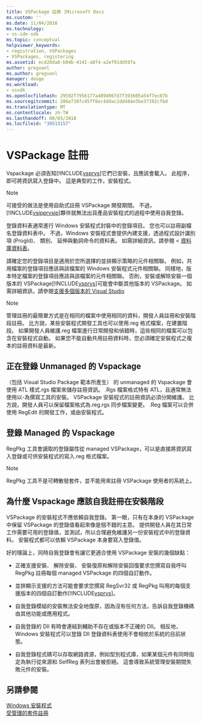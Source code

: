 ```yaml
---
title: VSPackage 註冊 |Microsoft Docs
ms.custom: ''
ms.date: 11/04/2016
ms.technology:
- vs-ide-sdk
ms.topic: conceptual
helpviewer_keywords:
- registration, VSPackages
- VSPackages, registering
ms.assetid: ecd20da8-b04b-4141-a8f4-a2ef91dd597a
author: gregvanl
ms.author: gregvanl
manager: douge
ms.workload:
- vssdk
ms.openlocfilehash: 29592f7956177a4894967d7f393605a54f7ec07b
ms.sourcegitcommit: 206e738fc45ff8ec4ddac2dd484e5be37192cfbd
ms.translationtype: MT
ms.contentlocale: zh-TW
ms.lasthandoff: 08/03/2018
ms.locfileid: "39513157"
---
```

# <a name="vspackage-registration"></a>VSPackage 註冊
Vspackage 必須告知[!INCLUDE[vsprvs](../../code-quality/includes/vsprvs_md.md)]它們已安裝，且應該會載入。 此程序，即可將資訊寫入登錄中。 這是典型的工作，安裝程式。  
  
> [!NOTE]
>  可接受的做法是使用自助式註冊 VSPackage 開發期間。 不過，[!INCLUDE[vsipprvsip](../../extensibility/includes/vsipprvsip_md.md)]夥伴就無法出貨產品安裝程式的過程中使用自我登錄。  
  
 登錄資料表通常進行 Windows 安裝程式封裝中的登錄項目。 您也可以註冊副檔名登錄資料表中。 不過，Windows 安裝程式會提供內建支援，透過程式設計識別項 (ProgId)、 類別、 延伸與動詞命令的資料表。 如需詳細資訊，請參閱 <<c0> [ 資料庫資料表](/windows/desktop/Msi/database-tables)。  
  
 請確定您的登錄項目是適用於您所選擇的並排顯示策略的元件相關聯。 例如，共用檔案的登錄項目應該與該檔案的 Windows 安裝程式元件相關聯。 同樣地，版本特定檔案的登錄項目應該與該檔案的元件相關聯。 否則，安裝或解除安裝一個版本的 VSPackage[!INCLUDE[vsprvs](../../code-quality/includes/vsprvs_md.md)]可能會中斷其他版本的 VSPackage。 如需詳細資訊，請參閱[支援多個版本的 Visual Studio](../../extensibility/supporting-multiple-versions-of-visual-studio.md)  
  
> [!NOTE]
>  管理註冊的最簡單方式是在相同的檔案中使用相同的資料，開發人員註冊和安裝階段註冊。 比方說，某些安裝程式開發工具也可以使用.reg 格式檔案，在建置階段。 如果開發人員維護.reg 檔案進行日常開發和偵錯時，這些相同的檔案可以包含在安裝程式自動。 如果您不能自動共用註冊資料時，您必須確定安裝程式之複本的註冊資料是最新。  
  
## <a name="registering-unmanaged-vspackages"></a>正在登錄 Unmanaged 的 Vspackage  
 （包括 Visual Studio Package 範本所產生） 的 unmanaged 的 Vspackage 會使用 ATL 樣式.rgs 檔案來儲存註冊資訊。 .Rgs 檔案格式特有 ATL，且通常無法使用以-為撰寫工具的安裝。 VSPackage 安裝程式的註冊資訊必須分開維護。 比方說，開發人員可以保留檔案格式為.reg.rgs 同步檔案變更。 .Reg 檔案可以合併使用 RegEdit 的開發工作，或由安裝程式。  
  
## <a name="registering-managed-vspackages"></a>登錄 Managed 的 Vspackage  
 RegPkg 工具會讀取的登錄屬性從 managed VSPackage，可以是直接將資訊寫入登錄或可供安裝程式的寫入.reg 格式檔案。  
  
> [!NOTE]
>  RegPkg 工具不是可轉散發套件，並不能用來註冊 VSPackage 使用者的系統上。  
  
## <a name="why-vspackages-should-not-self-register-at-install-time"></a>為什麼 Vspackage 應該自我註冊在安裝階段  
 VSPackage 的安裝程式不應依賴自我登錄。 第一眼，只有在本身的 VSPackage 中保留 VSPackage 的登錄值看起來像是個不錯的主意。 提供開發人員在其日常工作需要可用的登錄值，並測試，所以合理避免維護另一份安裝程式中的登錄資料。 安裝程式都可以依賴 VSPackage 本身要寫入登錄值。  
  
 好的理論上，同時自我登錄會有讓它更適合使用 VSPackage 安裝的幾個缺點：  
  
-   正確支援安裝、 解除安裝、 安裝復原和解除安裝回復要求您撰寫自我呼叫 RegPkg 註冊每個 managed VSPackage 的四個自訂動作。  
  
-   並排顯示支援的方法可能會要求您撰寫 RegSvr32 或 RegPkg 叫用的每個支援版本的四個自訂動作[!INCLUDE[vsprvs](../../code-quality/includes/vsprvs_md.md)]。  
  
-   自我登錄模組的安裝無法安全地復原，因為沒有任何方法，告訴自我登錄機碼由其他功能或應用程式。  
  
-   自我登錄的 Dll 有時會連結到輔助不存在或版本不正確的 Dll。 相反地，Windows 安裝程式可以登錄 Dll 登錄資料表使用不會相依於系統的目前狀態。  
  
-   自我登錄程式碼可以存取網路資源，例如型別程式庫，如果某個元件有同時指定為執行從來源和 SelfReg 表列出會被拒絕。 這會導致系統管理安裝期間失敗元件的安裝。  
  
## <a name="see-also"></a>另請參閱  
 [Windows 安裝程式](/windows/desktop/Msi/windows-installer-portal)   
 [受管理的套件註冊](http://msdn.microsoft.com/en-us/f69e0ea3-6a92-4639-8ca9-4c9c210e58a1)